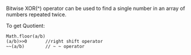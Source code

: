 Bitwise XOR(^) operator can be used to find a single number in an array of numbers repeated twice.

To get Quotient:
```
Math.floor(a/b) 
(a/b)>>0       //right shift operator
~~(a/b)        // ~ ~ operator
```